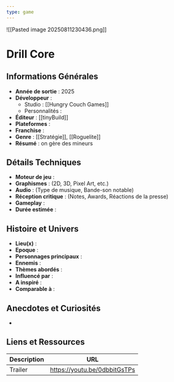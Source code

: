 ```yaml
---
type: game
---
```

![[Pasted image 20250811230436.png]]
# Drill Core

## Informations Générales

- **Année de sortie** : 2025
- **Développeur** : 
	- Studio : [[Hungry Couch Games]]
	- Personnalités : 
- **Éditeur** : [[tinyBuild]]
- **Plateformes** : 
- **Franchise** : 
- **Genre** : [[Stratégie]], [[Roguelite]]
- **Résumé** : on gère des mineurs

## Détails Techniques
- **Moteur de jeu** : 
- **Graphismes** : (2D, 3D, Pixel Art, etc.)
- **Audio** : (Type de musique, Bande-son notable)
- **Réception critique** : (Notes, Awards, Réactions de la presse)
- **Gameplay** :
- **Durée estimée** : 

## Histoire et Univers
- **Lieu(x)** : 
- **Epoque** : 
- **Personnages principaux** : 
- **Ennemis** :
- **Thèmes abordés** : 
- **Influencé par** :
- **A inspiré** : 
- **Comparable à** :
## Anecdotes et Curiosités
- 
## Liens et Ressources

| Description | URL                          |
| ----------- | ---------------------------- |
| Trailer     | https://youtu.be/0dbbitGsTPs |
